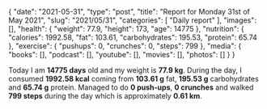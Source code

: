 {
    "date": "2021-05-31",
    "type": "post",
    "title": "Report for Monday 31st of May 2021",
    "slug": "2021\/05\/31",
    "categories": [
        "Daily report"
    ],
    "images": [],
    "health": {
        "weight": 77.9,
        "height": 173,
        "age": 14775
    },
    "nutrition": {
        "calories": 1992.58,
        "fat": 103.61,
        "carbohydrates": 195.53,
        "protein": 65.74
    },
    "exercise": {
        "pushups": 0,
        "crunches": 0,
        "steps": 799
    },
    "media": {
        "books": [],
        "podcast": [],
        "youtube": [],
        "movies": [],
        "photos": []
    }
}

Today I am <strong>14775 days</strong> old and my weight is <strong>77.9 kg</strong>. During the day, I consumed <strong>1992.58 kcal</strong> coming from <strong>103.61 g</strong> fat, <strong>195.53 g</strong> carbohydrates and <strong>65.74 g</strong> protein. Managed to do <strong>0 push-ups</strong>, <strong>0 crunches</strong> and walked <strong>799 steps</strong> during the day which is approximately <strong>0.61 km</strong>.